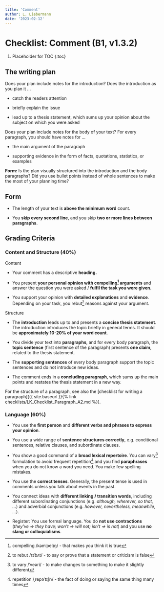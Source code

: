 ```yaml
---
title: 'Comment'
author: L. Liebermann
date: '2023-02-12'
---
```


# Checklist: Comment (B1, v1.3.2)

1. Placeholder for TOC
{:toc}

## The writing plan

Does your plan include notes for the introduction? Does the introduction as you
plan it ...

- catch the readers attention

- briefly explain the issue

- lead up to a thesis statement, which sums up your opinion about the
subject on which you were asked

Does your plan include notes for the body of your text? For every paragraph,
you should have notes for ...

- the main argument of the paragraph

- supporting evidence in the form of facts, quotations, statistics, or
examples

**Form:** Is the plan visually structured into the introduction and the body
paragraphs? Did you use bullet points instead of whole sentences to make the
most of your planning time?

## Form

- The length of your text is **above the minimum word** count.

- You **skip every second line**, and you skip **two or more lines between
paragraphs**.

## Grading Criteria

### Content and Structure (40%)

Content

- Your comment has a descriptive **heading.**

- You present **your personal opinion with compelling[^1] arguments** and
answer the question you were asked / **fulfil the task you were given**.

- You support your opinion with **detailed explanations** and **evidence**.
Depending on your task, you rebut[^2] reasons against your argument.

Structure

- The **introduction** leads up to and presents a **concise thesis
statement**. The introduction introduces the topic briefly in general terms. It
should be **approximately 10-20% of your word count**.

- You divide your text into **paragraphs**, and for every body paragraph,
the **topic sentence** (first sentence of the paragraph) presents **one
claim**, related to the thesis statement.

- The **supporting sentences** of every body paragraph support the topic
sentences and do not introduce new ideas.

- The comment ends in a **concluding paragraph**, which sums up the main
points and restates the thesis statement in a new way.

For the structure of a paragraph, see also the [checklist for writing a
paragraph]({{ site.baseurl }}{% link checklists/LK_Checklist_Paragraph_A2.md
%}).

### Language (60%)

- You use the **first person** and **different verbs and phrases to express
your opinion**.

- You use a wide range of **sentence structures correctly**, e.g.
conditional sentences, relative clauses, and subordinate clauses.

- You show a good command of a **broad lexical repertoire**. You can
vary[^3] formulation to avoid frequent repetition[^4] and you find
**paraphrases** when you do not know a word you need. You make few spelling
mistakes.

- You use the **correct tenses**. Generally, the present tense is used in
comments unless you talk about events in the past.

- You connect ideas with **different linking / transition words**,
including different subordinating conjunctions (e.g. *although, wherever, so
that, \...*) and adverbial conjunctions (e.g. *however, nevertheless,
meanwhile, \...*).

- Register: You use formal language. You do **not use contractions**
(*they've =\> they have; won't =\> will not; isn't =\> is not*) and you use
**no slang or colloquialisms**.

[^1]: compelling /kəmˈpelɪŋ/ - that makes you think it is true

[^2]: to rebut /rɪˈbʌt/ - to say or prove that a statement or criticism is
false

[^3]: to vary /ˈveəri/ - to make changes to something to make it slightly
different

[^4]: repetition /ˌrepəˈtɪʃn/ - the fact of doing or saying the same thing many
times

